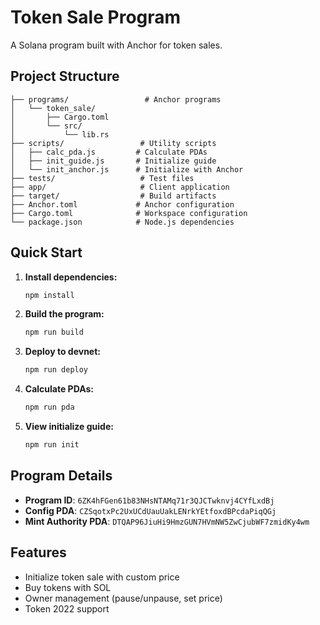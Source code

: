 # Token Sale Program

A Solana program built with Anchor for token sales.

## Project Structure

```
├── programs/                 # Anchor programs
│   └── token_sale/
│       ├── Cargo.toml
│       └── src/
│           └── lib.rs
├── scripts/                 # Utility scripts
│   ├── calc_pda.js         # Calculate PDAs
│   ├── init_guide.js       # Initialize guide
│   └── init_anchor.js      # Initialize with Anchor
├── tests/                   # Test files
├── app/                     # Client application
├── target/                  # Build artifacts
├── Anchor.toml             # Anchor configuration
├── Cargo.toml              # Workspace configuration
└── package.json            # Node.js dependencies
```

## Quick Start

1. **Install dependencies:**
   ```bash
   npm install
   ```

2. **Build the program:**
   ```bash
   npm run build
   ```

3. **Deploy to devnet:**
   ```bash
   npm run deploy
   ```

4. **Calculate PDAs:**
   ```bash
   npm run pda
   ```

5. **View initialize guide:**
   ```bash
   npm run init
   ```

## Program Details

- **Program ID**: `6ZK4hFGen61b83NHsNTAMq71r3QJCTwknvj4CYfLxdBj`
- **Config PDA**: `CZSqotxPc2UxUCdUauUakLENrkYEtfoxdBPcdaPiqQGj`
- **Mint Authority PDA**: `DTQAP96JiuHi9HmzGUN7HVmNW5ZwCjubWF7zmidKy4wm`

## Features

- Initialize token sale with custom price
- Buy tokens with SOL
- Owner management (pause/unpause, set price)
- Token 2022 support

